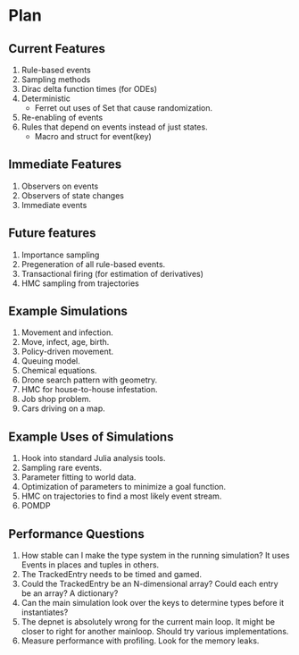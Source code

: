 # Plan
 
## Current Features
 
1. Rule-based events
1. Sampling methods
1. Dirac delta function times (for ODEs)
1. Deterministic
   * Ferret out uses of Set that cause randomization.
1. Re-enabling of events
1. Rules that depend on events instead of just states.
   * Macro and struct for event(key)
 
## Immediate Features
 
1. Observers on events
1. Observers of state changes
1. Immediate events

## Future features

1. Importance sampling
1. Pregeneration of all rule-based events.
1. Transactional firing (for estimation of derivatives)
1. HMC sampling from trajectories


## Example Simulations

 1. Movement and infection.
 1. Move, infect, age, birth.
 1. Policy-driven movement.
 1. Queuing model.
 1. Chemical equations.
 1. Drone search pattern with geometry.
 1. HMC for house-to-house infestation.
 1. Job shop problem.
 1. Cars driving on a map.

## Example Uses of Simulations

 1. Hook into standard Julia analysis tools.
 1. Sampling rare events.
 1. Parameter fitting to world data.
 1. Optimization of parameters to minimize a goal function.
 1. HMC on trajectories to find a most likely event stream.
 1. POMDP

 ## Performance Questions

 1. How stable can I make the type system in the running simulation? It uses Events in places and tuples in others.
 1. The TrackedEntry needs to be timed and gamed.
 1. Could the TrackedEntry be an N-dimensional array? Could each entry be an array? A dictionary?
 1. Can the main simulation look over the keys to determine types before it instantiates?
 1. The depnet is absolutely wrong for the current main loop. It might be closer to right for another mainloop. Should try various implementations.
 1. Measure performance with profiling. Look for the memory leaks.
